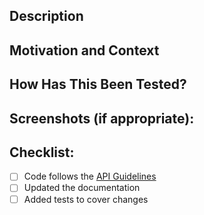 <!---
Provide a general summary of your changes in the Title above
Include one of these prefixes:
    fix – Fixes an unexpected problem or unintended behavior
    feat – Adds a new feature
    chore – A regular maintenance chore or task, including: refactors, build system, CI, performance improvements
    docs – A documentation improvement task
-->

## Description

<!--- Describe your changes in detail -->

## Motivation and Context

<!--- Why is this change required? What problem does it solve? -->
<!--- If it fixes an open issue, please link to the issue here. -->

## How Has This Been Tested?

<!--- Please describe in detail how you tested your changes. -->
<!--- Include details of your testing environment, and the tests you ran to -->
<!--- see how your change affects other areas of the code, etc. -->

## Screenshots (if appropriate):

## Checklist:

<!--- Review the list before submitting your pull request -->
<!--- Leave the list intact for the code reviewer's use -->
-   [ ] Code follows the [API Guidelines](http://britecharts.github.io/britecharts/topics-index.html#toc5__anchor)
-   [ ] Updated the documentation
-   [ ] Added tests to cover changes
